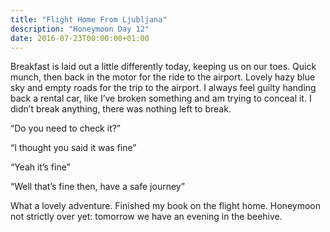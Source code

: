 ```yaml
---
title: "Flight Home From Ljubljana"
description: "Honeymoon Day 12"
date: 2016-07-23T00:00:00+01:00
---
```


Breakfast is laid out a little differently today, keeping us on our toes. Quick
munch, then back in the motor for the ride to the airport. Lovely hazy blue sky
and empty roads for the trip to the airport. I always feel guilty handing back a
rental car, like I’ve broken something and am trying to conceal it. I didn’t
break anything, there was nothing left to break.

“Do you need to check it?”

“I thought you said it was fine”

“Yeah it’s fine”

“Well that’s fine then, have a safe journey”

What a lovely adventure. Finished my book on the flight home. Honeymoon not
strictly over yet: tomorrow we have an evening in the beehive.
